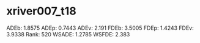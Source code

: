 # xriver007_t18

ADEb: 1.8575
ADEp: 0.7443
ADEv: 2.191
FDEb: 3.5005
FDEp: 1.4243
FDEv: 3.9338
Rank: 520
WSADE: 1.2785
WSFDE: 2.383